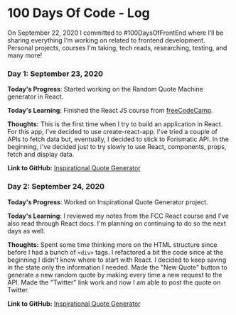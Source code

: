 # 100 Days Of Code - Log

On September 22, 2020 I committed to #100DaysOfFrontEnd where I’ll be sharing everything I’m working on related to frontend development. Personal projects, courses I'm taking, tech reads, researching, testing, and many more!

### Day 1: September 23, 2020

**Today's Progress**: Started working on the Random Quote Machine generator in React.

**Today's Learning**: Finished the React JS course from [freeCodeCamp](https://www.youtube.com/watch?v=DLX62G4lc44).

**Thoughts:** This is the first time when I try to build an application in React.
For this app, I've decided to use create-react-app. I've tried a couple of APIs to fetch data but, eventually, I decided to stick to Forismatic API. In the beginning, I've decided just to try slowly to use React, components, props, fetch and display data.

**Link to GitHub:** [Inspirational Quote Generator](https://github.com/alexandracaulea/inspirational-quote-generator)

### Day 2: September 24, 2020

**Today's Progress**: Worked on Inspirational Quote Generator project.

**Today's Learning**: I reviewed my notes from the FCC React course and I've also read through React docs. I'm planning on continuing to do so the next days as well.

**Thoughts:** Spent some time thinking more on the HTML structure since before I had a bunch of `<div>` tags. I refactored a bit the code since at the beginning I didn't know where to start with React. I decided to keep saving in the state only the information I needed. Made the "New Quote" button to generate a new random quote by making every time a new request to the API. Made the "Twitter" link work and now I am able to post the quote on Twitter.

**Link to GitHub:** [Inspirational Quote Generator](https://github.com/alexandracaulea/inspirational-quote-generator)

<!-- ### Day 0: February 30, 2016 (Example 1)
##### (delete me or comment me out)

**Today's Progress**: Fixed CSS, worked on canvas functionality for the app.

**Thoughts:** I really struggled with CSS, but, overall, I feel like I am slowly getting better at it. Canvas is still new for me, but I managed to figure out some basic functionality.

**Link to work:** [Calculator App](http://www.example.com)

### Day 0: February 30, 2016 (Example 2)
##### (delete me or comment me out)

**Today's Progress**: Fixed CSS, worked on canvas functionality for the app.

**Thoughts**: I really struggled with CSS, but, overall, I feel like I am slowly getting better at it. Canvas is still new for me, but I managed to figure out some basic functionality.

**Link(s) to work**: [Calculator App](http://www.example.com)


### Day 1: June 27, Monday

**Today's Progress**: I've gone through many exercises on FreeCodeCamp.

**Thoughts** I've recently started coding, and it's a great feeling when I finally solve an algorithm challenge after a lot of attempts and hours spent.

**Link(s) to work**
1. [Find the Longest Word in a String](https://www.freecodecamp.com/challenges/find-the-longest-word-in-a-string)
2. [Title Case a Sentence](https://www.freecodecamp.com/challenges/title-case-a-sentence) -->
